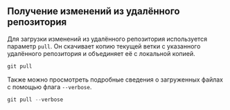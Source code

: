 ## Получение изменений из удалённого репозитория

  
Для загрузки изменений из удалённого репозитория используется параметр `pull`. Он скачивает копию текущей ветки с указанного удалённого репозитория и объединяет её с локальной копией.  
  

```js
git pull
```

  
Также можно просмотреть подробные сведения о загруженных файлах с помощью флага `--verbose`.  
  

```js
git pull --verbose
```